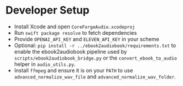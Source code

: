 # Developer Setup

- Install Xcode and open `CoreForgeAudio.xcodeproj`
- Run `swift package resolve` to fetch dependencies
- Provide `OPENAI_API_KEY` and `ELEVEN_API_KEY` in your scheme
- Optional: `pip install -r ../ebook2audiobook/requirements.txt` to enable
  the ebook2audiobook pipeline used by `scripts/ebook2audiobook_bridge.py` or
  the `convert_ebook_to_audio` helper in `audio_utils.py`.
- Install `ffmpeg` and ensure it is on your `PATH` to use
  `advanced_normalize_wav_file` and `advanced_normalize_wav_folder`.
